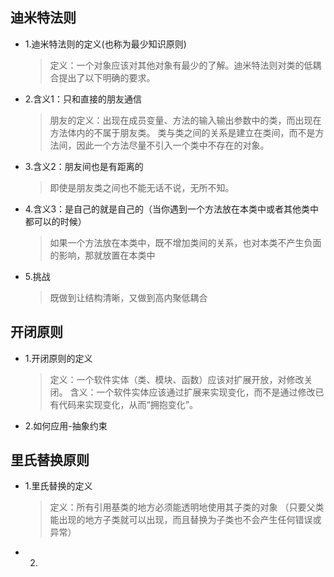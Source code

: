 ## 迪米特法则

* 1.迪米特法则的定义(也称为最少知识原则)
    >定义：一个对象应该对其他对象有最少的了解。迪米特法则对类的低耦合提出了以下明确的要求。
* 2.含义1：只和直接的朋友通信
    >朋友的定义：出现在成员变量、方法的输入输出参数中的类，而出现在方法体内的不属于朋友类。
类与类之间的关系是建立在类间，而不是方法间，因此一个方法尽量不引入一个类中不存在的对象。
* 3.含义2：朋友间也是有距离的
    >即使是朋友类之间也不能无话不说，无所不知。  
* 4.含义3：是自己的就是自己的（当你遇到一个方法放在本类中或者其他类中都可以的时候）
    >如果一个方法放在本类中，既不增加类间的关系，也对本类不产生负面的影响，那就放置在本类中
* 5.挑战
    >既做到让结构清晰，又做到高内聚低耦合


## 开闭原则

* 1.开闭原则的定义
    >定义：一个软件实体（类、模块、函数）应该对扩展开放，对修改关闭。
    >含义：一个软件实体应该通过扩展来实现变化，而不是通过修改已有代码来实现变化，从而“拥抱变化”。
    
* 2.如何应用-抽象约束
    >


## 里氏替换原则

* 1.里氏替换的定义
    >定义：所有引用基类的地方必须能透明地使用其子类的对象
    （只要父类能出现的地方子类就可以出现，而且替换为子类也不会产生任何错误或异常）
    
* 2.